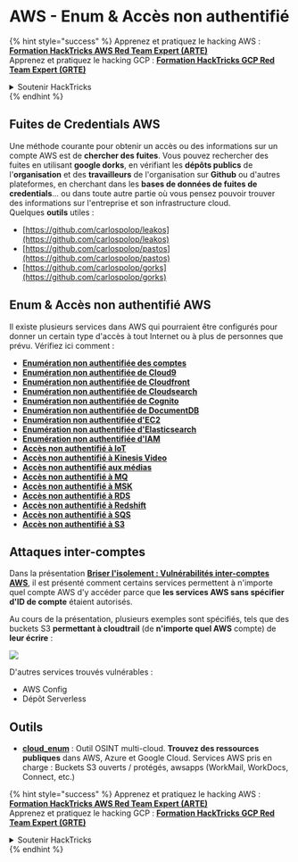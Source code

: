 # AWS - Enum & Accès non authentifié

{% hint style="success" %}
Apprenez et pratiquez le hacking AWS :<img src="../../../.gitbook/assets/image (1).png" alt="" data-size="line">[**Formation HackTricks AWS Red Team Expert (ARTE)**](https://training.hacktricks.xyz/courses/arte)<img src="../../../.gitbook/assets/image (1).png" alt="" data-size="line">\
Apprenez et pratiquez le hacking GCP : <img src="../../../.gitbook/assets/image (2).png" alt="" data-size="line">[**Formation HackTricks GCP Red Team Expert (GRTE)**<img src="../../../.gitbook/assets/image (2).png" alt="" data-size="line">](https://training.hacktricks.xyz/courses/grte)

<details>

<summary>Soutenir HackTricks</summary>

* Consultez les [**plans d'abonnement**](https://github.com/sponsors/carlospolop) !
* **Rejoignez le** 💬 [**groupe Discord**](https://discord.gg/hRep4RUj7f) ou le [**groupe telegram**](https://t.me/peass) ou **suivez** nous sur **Twitter** 🐦 [**@hacktricks\_live**](https://twitter.com/hacktricks\_live)**.**
* **Partagez des astuces de hacking en soumettant des PRs aux** [**HackTricks**](https://github.com/carlospolop/hacktricks) et [**HackTricks Cloud**](https://github.com/carlospolop/hacktricks-cloud) dépôts github.

</details>
{% endhint %}

## Fuites de Credentials AWS

Une méthode courante pour obtenir un accès ou des informations sur un compte AWS est de **chercher des fuites**. Vous pouvez rechercher des fuites en utilisant **google dorks**, en vérifiant les **dépôts publics** de l'**organisation** et des **travailleurs** de l'organisation sur **Github** ou d'autres plateformes, en cherchant dans les **bases de données de fuites de credentials**... ou dans toute autre partie où vous pensez pouvoir trouver des informations sur l'entreprise et son infrastructure cloud.\
Quelques **outils** utiles :

* [https://github.com/carlospolop/leakos](https://github.com/carlospolop/leakos)
* [https://github.com/carlospolop/pastos](https://github.com/carlospolop/pastos)
* [https://github.com/carlospolop/gorks](https://github.com/carlospolop/gorks)

## Enum & Accès non authentifié AWS

Il existe plusieurs services dans AWS qui pourraient être configurés pour donner un certain type d'accès à tout Internet ou à plus de personnes que prévu. Vérifiez ici comment :

* [**Enumération non authentifiée des comptes**](aws-accounts-unauthenticated-enum.md)
* [**Enumération non authentifiée de Cloud9**](https://github.com/carlospolop/hacktricks-cloud/blob/master/pentesting-cloud/aws-security/aws-unauthenticated-enum-access/broken-reference/README.md)
* [**Enumération non authentifiée de Cloudfront**](aws-cloudfront-unauthenticated-enum.md)
* [**Enumération non authentifiée de Cloudsearch**](https://github.com/carlospolop/hacktricks-cloud/blob/master/pentesting-cloud/aws-security/aws-unauthenticated-enum-access/broken-reference/README.md)
* [**Enumération non authentifiée de Cognito**](aws-cognito-unauthenticated-enum.md)
* [**Enumération non authentifiée de DocumentDB**](aws-documentdb-enum.md)
* [**Enumération non authentifiée d'EC2**](aws-ec2-unauthenticated-enum.md)
* [**Enumération non authentifiée d'Elasticsearch**](aws-elasticsearch-unauthenticated-enum.md)
* [**Enumération non authentifiée d'IAM**](aws-iam-and-sts-unauthenticated-enum.md)
* [**Accès non authentifié à IoT**](aws-iot-unauthenticated-enum.md)
* [**Accès non authentifié à Kinesis Video**](aws-kinesis-video-unauthenticated-enum.md)
* [**Accès non authentifié aux médias**](aws-media-unauthenticated-enum.md)
* [**Accès non authentifié à MQ**](aws-mq-unauthenticated-enum.md)
* [**Accès non authentifié à MSK**](aws-msk-unauthenticated-enum.md)
* [**Accès non authentifié à RDS**](aws-rds-unauthenticated-enum.md)
* [**Accès non authentifié à Redshift**](aws-redshift-unauthenticated-enum.md)
* [**Accès non authentifié à SQS**](aws-sqs-unauthenticated-enum.md)
* [**Accès non authentifié à S3**](aws-s3-unauthenticated-enum.md)

## Attaques inter-comptes

Dans la présentation [**Briser l'isolement : Vulnérabilités inter-comptes AWS**](https://www.youtube.com/watch?v=JfEFIcpJ2wk), il est présenté comment certains services permettent à n'importe quel compte AWS d'y accéder parce que **les services AWS sans spécifier d'ID de compte** étaient autorisés.

Au cours de la présentation, plusieurs exemples sont spécifiés, tels que des buckets S3 **permettant à cloudtrail** (de **n'importe quel AWS** compte) de **leur écrire** :

![](<../../../.gitbook/assets/image (260).png>)

D'autres services trouvés vulnérables :

* AWS Config
* Dépôt Serverless

## Outils

* [**cloud\_enum**](https://github.com/initstring/cloud\_enum) : Outil OSINT multi-cloud. **Trouvez des ressources publiques** dans AWS, Azure et Google Cloud. Services AWS pris en charge : Buckets S3 ouverts / protégés, awsapps (WorkMail, WorkDocs, Connect, etc.)

{% hint style="success" %}
Apprenez et pratiquez le hacking AWS :<img src="../../../.gitbook/assets/image (1).png" alt="" data-size="line">[**Formation HackTricks AWS Red Team Expert (ARTE)**](https://training.hacktricks.xyz/courses/arte)<img src="../../../.gitbook/assets/image (1).png" alt="" data-size="line">\
Apprenez et pratiquez le hacking GCP : <img src="../../../.gitbook/assets/image (2).png" alt="" data-size="line">[**Formation HackTricks GCP Red Team Expert (GRTE)**<img src="../../../.gitbook/assets/image (2).png" alt="" data-size="line">](https://training.hacktricks.xyz/courses/grte)

<details>

<summary>Soutenir HackTricks</summary>

* Consultez les [**plans d'abonnement**](https://github.com/sponsors/carlospolop) !
* **Rejoignez le** 💬 [**groupe Discord**](https://discord.gg/hRep4RUj7f) ou le [**groupe telegram**](https://t.me/peass) ou **suivez** nous sur **Twitter** 🐦 [**@hacktricks\_live**](https://twitter.com/hacktricks\_live)**.**
* **Partagez des astuces de hacking en soumettant des PRs aux** [**HackTricks**](https://github.com/carlospolop/hacktricks) et [**HackTricks Cloud**](https://github.com/carlospolop/hacktricks-cloud) dépôts github.

</details>
{% endhint %}
